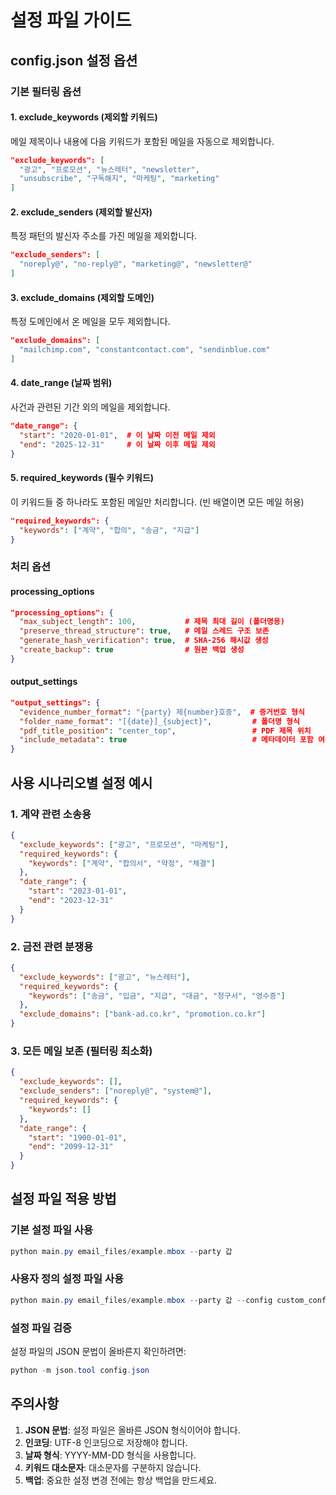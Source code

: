 # 설정 파일 가이드

## config.json 설정 옵션

### 기본 필터링 옵션

#### 1. exclude_keywords (제외할 키워드)
메일 제목이나 내용에 다음 키워드가 포함된 메일을 자동으로 제외합니다.

```json
"exclude_keywords": [
  "광고", "프로모션", "뉴스레터", "newsletter",
  "unsubscribe", "구독해지", "마케팅", "marketing"
]
```

#### 2. exclude_senders (제외할 발신자)
특정 패턴의 발신자 주소를 가진 메일을 제외합니다.

```json
"exclude_senders": [
  "noreply@", "no-reply@", "marketing@", "newsletter@"
]
```

#### 3. exclude_domains (제외할 도메인)
특정 도메인에서 온 메일을 모두 제외합니다.

```json
"exclude_domains": [
  "mailchimp.com", "constantcontact.com", "sendinblue.com"
]
```

#### 4. date_range (날짜 범위)
사건과 관련된 기간 외의 메일을 제외합니다.

```json
"date_range": {
  "start": "2020-01-01",  # 이 날짜 이전 메일 제외
  "end": "2025-12-31"     # 이 날짜 이후 메일 제외
}
```

#### 5. required_keywords (필수 키워드)
이 키워드들 중 하나라도 포함된 메일만 처리합니다. (빈 배열이면 모든 메일 허용)

```json
"required_keywords": {
  "keywords": ["계약", "합의", "송금", "지급"]
}
```

### 처리 옵션

#### processing_options
```json
"processing_options": {
  "max_subject_length": 100,           # 제목 최대 길이 (폴더명용)
  "preserve_thread_structure": true,   # 메일 스레드 구조 보존
  "generate_hash_verification": true,  # SHA-256 해시값 생성
  "create_backup": true                # 원본 백업 생성
}
```

#### output_settings
```json
"output_settings": {
  "evidence_number_format": "{party} 제{number}호증",  # 증거번호 형식
  "folder_name_format": "[{date}]_{subject}",         # 폴더명 형식
  "pdf_title_position": "center_top",                 # PDF 제목 위치
  "include_metadata": true                            # 메타데이터 포함 여부
}
```

## 사용 시나리오별 설정 예시

### 1. 계약 관련 소송용
```json
{
  "exclude_keywords": ["광고", "프로모션", "마케팅"],
  "required_keywords": {
    "keywords": ["계약", "합의서", "약정", "체결"]
  },
  "date_range": {
    "start": "2023-01-01",
    "end": "2023-12-31"
  }
}
```

### 2. 금전 관련 분쟁용
```json
{
  "exclude_keywords": ["광고", "뉴스레터"],
  "required_keywords": {
    "keywords": ["송금", "입금", "지급", "대금", "청구서", "영수증"]
  },
  "exclude_domains": ["bank-ad.co.kr", "promotion.co.kr"]
}
```

### 3. 모든 메일 보존 (필터링 최소화)
```json
{
  "exclude_keywords": [],
  "exclude_senders": ["noreply@", "system@"],
  "required_keywords": {
    "keywords": []
  },
  "date_range": {
    "start": "1900-01-01",
    "end": "2099-12-31"
  }
}
```

## 설정 파일 적용 방법

### 기본 설정 파일 사용
```powershell
python main.py email_files/example.mbox --party 갑
```

### 사용자 정의 설정 파일 사용
```powershell
python main.py email_files/example.mbox --party 갑 --config custom_config.json
```

### 설정 파일 검증
설정 파일의 JSON 문법이 올바른지 확인하려면:

```powershell
python -m json.tool config.json
```

## 주의사항

1. **JSON 문법**: 설정 파일은 올바른 JSON 형식이어야 합니다.
2. **인코딩**: UTF-8 인코딩으로 저장해야 합니다.
3. **날짜 형식**: YYYY-MM-DD 형식을 사용합니다.
4. **키워드 대소문자**: 대소문자를 구분하지 않습니다.
5. **백업**: 중요한 설정 변경 전에는 항상 백업을 만드세요.
